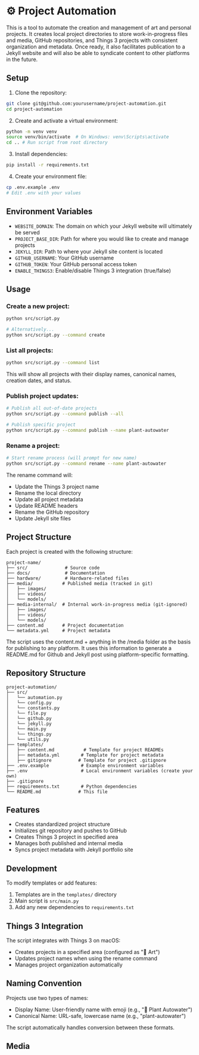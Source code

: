 # ⚙️ Project Automation

This is a tool to automate the creation and management of art and personal projects. It creates local project directories to store work-in-progress files and media, GitHub repositories, and Things 3 projects with consistent organization and metadata. Once ready, it also facilitates publication to a Jekyll website and will also be able to syndicate content to other platforms in the future.

## Setup
1. Clone the repository:
```bash
git clone git@github.com:yourusername/project-automation.git
cd project-automation
```

2. Create and activate a virtual environment:
```bash
python -m venv venv
source venv/bin/activate  # On Windows: venv\Scripts\activate
cd .. # Run script from root directory
```

3. Install dependencies:
```bash
pip install -r requirements.txt
```

4. Create your environment file:
```bash
cp .env.example .env
# Edit .env with your values
```

## Environment Variables
- `WEBSITE_DOMAIN`: The domain on which your Jekyll website will ultimately be served
- `PROJECT_BASE_DIR`: Path for where you would like to create and manage projects
- `JEKYLL_DIR`: Path to where your Jekyll site content is located
- `GITHUB_USERNAME`: Your GitHub username
- `GITHUB_TOKEN`: Your GitHub personal access token
- `ENABLE_THINGS3`: Enable/disable Things 3 integration (true/false)

## Usage

### Create a new project:
```bash
python src/script.py

# Alternatively...
python src/script.py --command create
```

### List all projects:
```bash
python src/script.py --command list
```
This will show all projects with their display names, canonical names, creation dates, and status.

### Publish project updates:
```bash
# Publish all out-of-date projects
python src/script.py --command publish --all

# Publish specific project
python src/script.py --command publish --name plant-autowater
```

### Rename a project:
```bash
# Start rename process (will prompt for new name)
python src/script.py --command rename --name plant-autowater
```
The rename command will:
- Update the Things 3 project name
- Rename the local directory
- Update all project metadata
- Update README headers
- Rename the GitHub repository
- Update Jekyll site files

## Project Structure
Each project is created with the following structure:
```
project-name/
├── src/              # Source code
├── docs/             # Documentation
├── hardware/         # Hardware-related files
├── media/           # Published media (tracked in git)
│   ├── images/
│   ├── videos/
│   └── models/
├── media-internal/  # Internal work-in-progress media (git-ignored)
│   ├── images/
│   ├── videos/
│   └── models/
├── content.md       # Project documentation
└── metadata.yml     # Project metadata
```

The script uses the content.md + anything in the /media folder as the basis for publishing to any platform. It uses this information to generate a README.md for Github and Jekyll post using platform-specific formatting.

## Repository Structure
```
project-automation/
├── src/
│   └── automation.py
│   └── config.py
│   └── constants.py
│   └── file.py
│   └── github.py
│   └── jekyll.py
│   └── main.py
│   └── things.py
│   └── utils.py
├── templates/
│   ├── content.md           # Template for project READMEs
│   ├── metadata.yml        # Template for project metadata
│   ├── gitignore          # Template for project .gitignore
├── .env.example            # Example environment variables
├── .env                    # Local environment variables (create your own)
├── .gitignore
├── requirements.txt        # Python dependencies
└── README.md              # This file
```

## Features
- Creates standardized project structure
- Initializes git repository and pushes to GitHub
- Creates Things 3 project in specified area
- Manages both published and internal media
- Syncs project metadata with Jekyll portfolio site

## Development
To modify templates or add features:
1. Templates are in the `templates/` directory
2. Main script is `src/main.py`
3. Add any new dependencies to `requirements.txt`

## Things 3 Integration
The script integrates with Things 3 on macOS:
- Creates projects in a specified area (configured as "🎨 Art")
- Updates project names when using the rename command
- Manages project organization automatically

## Naming Convention
Projects use two types of names:
- Display Name: User-friendly name with emoji (e.g., "🌱 Plant Autowater")
- Canonical Name: URL-safe, lowercase name (e.g., "plant-autowater")

The script automatically handles conversion between these formats.
## Media

